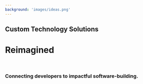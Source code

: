 ```yaml
---
background: 'images/ideas.png'
---
```


## Custom Technology Solutions
  
# Reimagined

<br>

### Connecting developers to impactful software-building.

